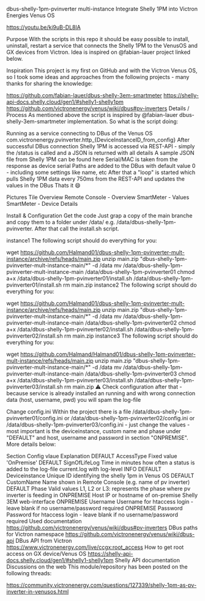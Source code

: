 dbus-shelly-1pm-pvinverter multi-instance
Integrate Shelly 1PM into Victron Energies Venus OS

https://youtu.be/ki9uB-DL8lA

Purpose
With the scripts in this repo it should be easy possible to install, uninstall, restart a service that connects the Shelly 1PM to the VenusOS and GX devices from Victron. Idea is inspired on @fabian-lauer project linked below.

Inspiration
This project is my first on GitHub and with the Victron Venus OS, so I took some ideas and approaches from the following projects - many thanks for sharing the knowledge:

https://github.com/fabian-lauer/dbus-shelly-3em-smartmeter
https://shelly-api-docs.shelly.cloud/gen1/#shelly1-shelly1pm
https://github.com/victronenergy/venus/wiki/dbus#pv-inverters
Details / Process
As mentioned above the script is inspired by @fabian-lauer dbus-shelly-3em-smartmeter implementation. So what is the script doing:

Running as a service
connecting to DBus of the Venus OS com.victronenergy.pvinverter.http_{DeviceInstanceID_from_config}
After successful DBus connection Shelly 1PM is accessed via REST-API - simply the /status is called and a JSON is returned with all details A sample JSON file from Shelly 1PM can be found here
Serial/MAC is taken from the response as device serial
Paths are added to the DBus with default value 0 - including some settings like name, etc
After that a "loop" is started which pulls Shelly 1PM data every 750ms from the REST-API and updates the values in the DBus
Thats it 😄

Pictures
Tile Overview Remote Console - Overview SmartMeter - Values SmartMeter - Device Details

Install & Configuration
Get the code
Just grap a copy of the main branche and copy them to a folder under /data/ e.g. /data/dbus-shelly-1pm-pvinverter. After that call the install.sh script.

instance1 The following script should do everything for you:

wget https://github.com/Halmand01/dbus-shelly-1pm-pvinverter-mult-instance/archive/refs/heads/main.zip
unzip main.zip "dbus-shelly-1pm-pvinverter-mult-instance-main/*" -d /data
mv /data/dbus-shelly-1pm-pvinverter-mult-instance-main /data/dbus-shelly-1pm-pvinverter01
chmod a+x /data/dbus-shelly-1pm-pvinverter01/install.sh
/data/dbus-shelly-1pm-pvinverter01/install.sh
rm main.zip
instance2 The following script should do everything for you:

wget https://github.com/Halmand01/dbus-shelly-1pm-pvinverter-mult-instance/archive/refs/heads/main.zip
unzip main.zip "dbus-shelly-1pm-pvinverter-mult-instance-main/*" -d /data
mv /data/dbus-shelly-1pm-pvinverter-mult-instance-main /data/dbus-shelly-1pm-pvinverter02
chmod a+x /data/dbus-shelly-1pm-pvinverter02/install.sh
/data/dbus-shelly-1pm-pvinverter02/install.sh
rm main.zip
instance3 The following script should do everything for you:

wget https://github.com/Halmand/Halmand01/dbus-shelly-1pm-pvinverter-mult-instance/refs/heads/main.zip
unzip main.zip "dbus-shelly-1pm-pvinverter-mult-instance-main/*" -d /data
mv /data/dbus-shelly-1pm-pvinverter-mult-instance-main /data/dbus-shelly-1pm-pvinverter03
chmod a+x /data/dbus-shelly-1pm-pvinverter03/install.sh
/data/dbus-shelly-1pm-pvinverter03/install.sh
rm main.zip
⚠️ Check configuration after that - because service is already installed an running and with wrong connection data (host, username, pwd) you will spam the log-file

Change config.ini
Within the project there is a file /data/dbus-shelly-1pm-pvinverter01/config.ini or /data/dbus-shelly-1pm-pvinverter02/config.ini or /data/dbus-shelly-1pm-pvinverter03/config.ini - just change the values - most important is the deviceinstance, custom name and phase under "DEFAULT" and host, username and password in section "ONPREMISE". More details below:

Section	Config vlaue	Explanation
DEFAULT	AccessType	Fixed value 'OnPremise'
DEFAULT	SignOfLifeLog	Time in minutes how often a status is added to the log-file current.log with log-level INFO
DEFAULT	Deviceinstance	Unique ID identifying the shelly 1pm in Venus OS
DEFAULT	CustomName	Name shown in Remote Console (e.g. name of pv inverter)
DEFAULT	Phase	Valid values L1, L2 or L3: represents the phase where pv inverter is feeding in
ONPREMISE	Host	IP or hostname of on-premise Shelly 3EM web-interface
ONPREMISE	Username	Username for htaccess login - leave blank if no username/password required
ONPREMISE	Password	Password for htaccess login - leave blank if no username/password required
Used documentation
https://github.com/victronenergy/venus/wiki/dbus#pv-inverters DBus paths for Victron namespace
https://github.com/victronenergy/venus/wiki/dbus-api DBus API from Victron
https://www.victronenergy.com/live/ccgx:root_access How to get root access on GX device/Venus OS
https://shelly-api-docs.shelly.cloud/gen1/#shelly1-shelly1pm Shelly API documentation
Discussions on the web
This module/repository has been posted on the following threads:

https://community.victronenergy.com/questions/127339/shelly-1pm-as-pv-inverter-in-venusos.html
